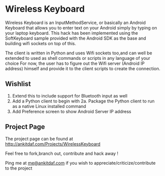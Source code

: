 Wireless Keyboard
=================

Wireless Keyboard is an InputMethodService, or basically an Android Keyboard that allows you to enter text on your Android simply by typing on your laptop keyboard.
This hack has been implemented using the SoftKeyboard sample provided with the Android SDK as the base and building wifi sockets on top of this.

The client is written in Python and uses Wifi sockets too,and can well be extended to used as shell commands or scripts in any language of your choice
For now, the user has to figure out the Wifi server (Android IP address) himself and provide it to the client scripts to create the connection.


Wishlist
--------

1. Extend this to include support for Bluetooth input as well
2. Add a Python client to begin with
 2a. Package the Python client to run as a native Linux installed command
3. Add Preference screen to show Android Server IP address

Project Page
------------

The project page can be found at http://ankitdaf.com/Projects/WirelessKeyboard

Feel free to fork,branch out, contribute and hack away !

Ping me at me@ankitdaf.com if you wish to appreciate/criticize/contribute to the project
